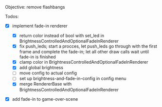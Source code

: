 Objective: remove flashbangs

Todos:
 - [x] implement fade-in renderer
    - [x] return color instead of bool with set_led in BrightnessControlledAndOptionalFadeInRenderer
    - [x] fix push_leds; start a procces, let push_leds go through with the first frame and complete the fade-in; let all other draw calls wait until fade-in is finished
    - [x] clamp color in BrightnessControlledAndOptionalFadeInRenderer
    - [x] add global brightness
    - [ ] move config to actual config
    - [ ] set up brightness-and-fade-in-config in config menu
    - [x] merge RendererBase with BrightnessControlledAndOptionalFadeInRenderer
 - [x] add fade-in to game-over-scene


